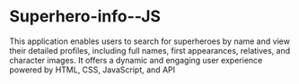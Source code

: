 # Superhero-info--JS
This application enables users to search for superheroes by name and view their detailed profiles, including full names, first appearances, relatives, and character images. It offers a dynamic and engaging user experience powered by HTML, CSS, JavaScript, and API
